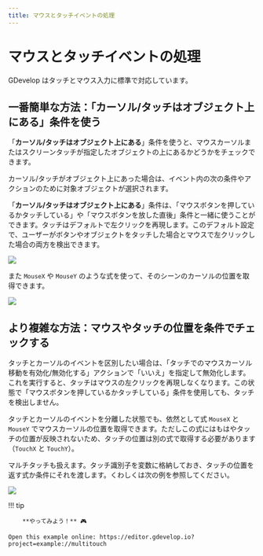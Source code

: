 ```yaml
---
title: マウスとタッチイベントの処理
---
```

# マウスとタッチイベントの処理

GDevelop はタッチとマウス入力に標準で対応しています。

## 一番簡単な方法：「カーソル/タッチはオブジェクト上にある」条件を使う

「**カーソル/タッチはオブジェクト上にある**」条件を使うと、マウスカーソルまたはスクリーンタッチが指定したオブジェクトの上にあるかどうかをチェックできます。

カーソル/タッチがオブジェクト上にあった場合は、イベント内の次の条件やアクションのために対象オブジェクトが選択されます。

「**カーソル/タッチはオブジェクト上にある**」条件は、「マウスボタンを押しているかタッチしている」や「マウスボタンを放した直後」条件と一緒に使うことができます。タッチはデフォルトで左クリックを再現します。このデフォルト設定で、ユーザーがボタンやオブジェクトをタッチした場合とマウスで左クリックした場合の両方を検出できます。

![](/gdevelop5/all-features/touch-left-click.png)

また `MouseX` や `MouseY` のような式を使って、そのシーンのカーソルの位置を取得できます。

![](/gdevelop5/all-features/mousex-mousey.png)

## より複雑な方法：マウスやタッチの位置を条件でチェックする

タッチとカーソルのイベントを区別したい場合は、「タッチでのマウスカーソル移動を有効化/無効化する」アクションで「いいえ」を指定して無効化します。これを実行すると、タッチはマウスの左クリックを再現しなくなります。この状態で「マウスボタンを押しているかタッチしている」条件を使用しても、タッチを検出しません。

タッチとカーソルのイベントを分離した状態でも、依然として式 `MouseX` と `MouseY` でマウスカーソルの位置を取得できます。ただしこの式にはもはやタッチの位置が反映されないため、タッチの位置は別の式で取得する必要があります（`TouchX` と `TouchY`）。

マルチタッチも扱えます。タッチ識別子を変数に格納しておき、タッチの位置を返す式か条件にそれを渡します。くわしくは次の例を参照してください。

![](/gdevelop5/all-features/mulititoucheventexample.png)

!!! tip

        **やってみよう！** 🎮

    Open this example online: https://editor.gdevelop.io?project=example://multitouch